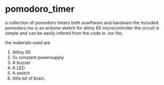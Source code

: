 # pomodoro_timer
a collection of pomodoro timers both sowftware and hardware
the included pomodoro.ino is an arduino sketch for attiny 85 microcontroller
the circuit is simple and can be easily infered from the code in .ino file;

the materials used are 
1. Attiny 85
2. 5v constant powersupply 
3. A buzzer
4. A LED 
5. A switch
6. little bit of brain.
